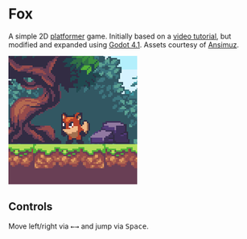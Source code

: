 # Fox

A simple 2D [platformer](https://en.wikipedia.org/wiki/Platformer) game. Initially based on a [video tutorial](https://www.youtube.com/watch?v=S8lMTwSRoRg), but modified and expanded using [Godot 4.1](https://godotengine.org/download/). Assets courtesy of [Ansimuz](https://ansimuz.itch.io/sunny-land-pixel-game-art).

![Fox](fox.png)

## Controls

Move left/right via <kbd>←</kbd><kbd>→</kbd> and jump via <kbd>Space</kbd>.
